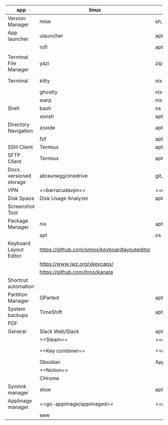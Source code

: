 | app                    | linux                                         | src            | windows              |
| ---------------------- | --------------------------------------------- | -------------- | -------------------- |
| Version Manager        | mise                                          | sh, pipx, mise | scoop                |
| App launcher           | ulauncher                                     | apt/deb, nix   | Flow Launcher        |
|                        | rofi                                          | apt, nix       |                      |
|                        |                                               |                |                      |
| Terminal File Manager  | yazi                                          | zip,  nix      | yazi                 |
| Terminal               | kitty                                         | nix apt        | Windows Terminal     |
|                        | ghostty                                       | nix apt        |                      |
|                        | warp                                          | nix deb        |                      |
| Shell                  | bash                                          | os             |                      |
|                        | xonsh                                         | apt nix        |                      |
| Directory Navigation   | zoxide                                        | apt nix        |                      |
|                        | fzf                                           | apt nix        |                      |
| SSH Client             | Termius                                       | apt,  nix      | MobaXTerm            |
| SFTP Client            | Termius                                       | apt, nix       | MobaXTerm            |
| Docs versioned storage | abraunegg/onedrive                            | git, apt, nix  | OneDrive             |
| VPN                    | ==barracudavpn==                              | ==deb==        |                      |
| Disk Space             | Disk Usage Analyzer                           | apt            | Treesize             |
| Screenshot Tool        |                                               |                | Sharex               |
| Package Manager        | nix                                           | apt, sh        | scoop                |
|                        | apt                                           | os             |                      |
| Keyboard Layout Editor | https://github.com/simos/keyboardlayouteditor |                | MKLC                 |
|                        | https://www.jwz.org/xkeycaps/                 |                |                      |
|                        | https://github.com/jtroo/kanata               |                |                      |
| Shortcut automation    |                                               |                | AHK                  |
| Partition Manager      | GParted                                       | apt nix        | Disks and Partitions |
| System backups         | TimeShift                                     | apt nix        |                      |
| PDF                    |                                               |                | xodo                 |
| General                | Slack Web/Slack                               | apt nix        | Slack                |
|                        | ==Steam==                                     | ==apt==        | Steam                |
|                        | ==Key combiner==                              | ==AppImage==   | Key Combiner         |
|                        | Obsidian                                      | AppImage/nix   | Obsidian             |
|                        | ==Notion==                                    |                | Notion               |
|                        | CHrome                                        |                | Chrome               |
| Symlink manager        | stow                                          | apt nix        |                      |
| AppImage manager       | ==go-appimage/appimaged==                     | ==git==        |                      |
|                        | eew                                           |                |                      |





